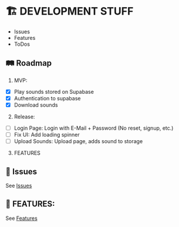 # 🏗️ DEVELOPMENT STUFF

- Issues
- Features
- ToDos

## 🛤️ Roadmap
1. MVP:
- [X] Play sounds stored on Supabase
- [X] Authentication to supabase
- [X] Download sounds

2. Release:
- [ ] Login Page: Login with E-Mail + Password (No reset, signup, etc.)
- [ ] Fix UI: Add loading spinner
- [ ] Upload Sounds: Upload page, adds sound to storage

3. FEATURES

## 🚧 Issues
See [Issues](/docs/Issues.md)

## 🚀 FEATURES:
See [Features](/docs/Features.md)
